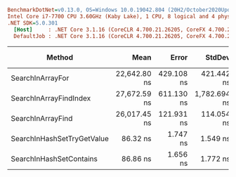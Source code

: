 ``` ini

BenchmarkDotNet=v0.13.0, OS=Windows 10.0.19042.804 (20H2/October2020Update)
Intel Core i7-7700 CPU 3.60GHz (Kaby Lake), 1 CPU, 8 logical and 4 physical cores
.NET SDK=5.0.301
  [Host]     : .NET Core 3.1.16 (CoreCLR 4.700.21.26205, CoreFX 4.700.21.26205), X64 RyuJIT
  DefaultJob : .NET Core 3.1.16 (CoreCLR 4.700.21.26205, CoreFX 4.700.21.26205), X64 RyuJIT


```
|                     Method |         Mean |      Error |       StdDev |          Max |          Min | Rank |  Gen 0 | Gen 1 | Gen 2 | Allocated |
|--------------------------- |-------------:|-----------:|-------------:|-------------:|-------------:|-----:|-------:|------:|------:|----------:|
|           SearchInArrayFor | 22,642.80 ns | 429.108 ns |   421.442 ns | 23,779.05 ns | 22,021.30 ns |    2 |      - |     - |     - |      64 B |
|     SearchInArrayFindIndex | 27,672.59 ns | 611.130 ns | 1,782.694 ns | 32,168.51 ns | 24,866.62 ns |    4 | 0.0305 |     - |     - |     152 B |
|          SearchInArrayFind | 26,017.45 ns | 121.931 ns |   114.054 ns | 26,210.83 ns | 25,834.71 ns |    3 | 0.0305 |     - |     - |     152 B |
| SearchInHashSetTryGetValue |     86.32 ns |   1.747 ns |     1.549 ns |     89.18 ns |     83.65 ns |    1 | 0.0153 |     - |     - |      64 B |
|    SearchInHashSetContains |     86.86 ns |   1.656 ns |     1.772 ns |     90.21 ns |     84.26 ns |    1 | 0.0153 |     - |     - |      64 B |
